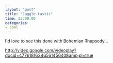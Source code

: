 ```yaml
---
layout: "post"
title: "Juggle-tastic"
time: 23:00:00
categories: 
- cool
---
```

I'd love to see this done with Bohemian Rhapsody...

<a href="http://video.google.com/videoplay?docid=4776181634656145640&amp;pl=true">http://video.google.com/videoplay?docid=4776181634656145640&amp;pl=true</a>